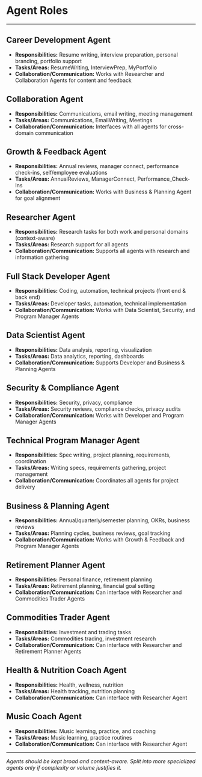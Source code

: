 # Agent Roles

---

## Career Development Agent
- **Responsibilities:** Resume writing, interview preparation, personal branding, portfolio support
- **Tasks/Areas:** ResumeWriting, InterviewPrep, MyPortfolio
- **Collaboration/Communication:** Works with Researcher and Collaboration Agents for content and feedback

## Collaboration Agent
- **Responsibilities:** Communications, email writing, meeting management
- **Tasks/Areas:** Communications, EmailWriting, Meetings
- **Collaboration/Communication:** Interfaces with all agents for cross-domain communication

## Growth & Feedback Agent
- **Responsibilities:** Annual reviews, manager connect, performance check-ins, self/employee evaluations
- **Tasks/Areas:** AnnualReviews, ManagerConnect, Performance_Check-Ins
- **Collaboration/Communication:** Works with Business & Planning Agent for goal alignment

## Researcher Agent
- **Responsibilities:** Research tasks for both work and personal domains (context-aware)
- **Tasks/Areas:** Research support for all agents
- **Collaboration/Communication:** Supports all agents with research and information gathering

## Full Stack Developer Agent
- **Responsibilities:** Coding, automation, technical projects (front end & back end)
- **Tasks/Areas:** Developer tasks, automation, technical implementation
- **Collaboration/Communication:** Works with Data Scientist, Security, and Program Manager Agents

## Data Scientist Agent
- **Responsibilities:** Data analysis, reporting, visualization
- **Tasks/Areas:** Data analytics, reporting, dashboards
- **Collaboration/Communication:** Supports Developer and Business & Planning Agents

## Security & Compliance Agent
- **Responsibilities:** Security, privacy, compliance
- **Tasks/Areas:** Security reviews, compliance checks, privacy audits
- **Collaboration/Communication:** Works with Developer and Program Manager Agents

## Technical Program Manager Agent
- **Responsibilities:** Spec writing, project planning, requirements, coordination
- **Tasks/Areas:** Writing specs, requirements gathering, project management
- **Collaboration/Communication:** Coordinates all agents for project delivery

## Business & Planning Agent
- **Responsibilities:** Annual/quarterly/semester planning, OKRs, business reviews
- **Tasks/Areas:** Planning cycles, business reviews, goal tracking
- **Collaboration/Communication:** Works with Growth & Feedback and Program Manager Agents

## Retirement Planner Agent
- **Responsibilities:** Personal finance, retirement planning
- **Tasks/Areas:** Retirement planning, financial goal setting
- **Collaboration/Communication:** Can interface with Researcher and Commodities Trader Agents

## Commodities Trader Agent
- **Responsibilities:** Investment and trading tasks
- **Tasks/Areas:** Commodities trading, investment research
- **Collaboration/Communication:** Can interface with Researcher and Retirement Planner Agents

## Health & Nutrition Coach Agent
- **Responsibilities:** Health, wellness, nutrition
- **Tasks/Areas:** Health tracking, nutrition planning
- **Collaboration/Communication:** Can interface with Researcher Agent

## Music Coach Agent
- **Responsibilities:** Music learning, practice, and coaching
- **Tasks/Areas:** Music learning, practice routines
- **Collaboration/Communication:** Can interface with Researcher Agent

---

*Agents should be kept broad and context-aware. Split into more specialized agents only if complexity or volume justifies it.*

